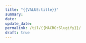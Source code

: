 ```yaml
---
title: "{{VALUE:title}}"
summary: 
date: 
update_date: 
permalink: /til/{{MACRO:Slugify}}/
draft: true
---
```

